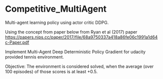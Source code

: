 # Competitive_MultiAgent
Multi-agent learning policy using actor critic DDPG.

Using the concept from paper below from Ryan et al (2017) paper
https://papers.nips.cc/paper/2017/file/68a9750337a418a86fe06c1991a1d64c-Paper.pdf

Implement Multi-Agent Deep Deterministic Policy Gradient for udacity provided tennis environment.

Objective:
The environment is considered solved, when the average (over 100 episodes) of those scores is at least +0.5.
